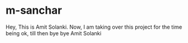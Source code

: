 # m-sanchar

Hey, This is Amit Solanki.
Now, I am taking over this project for the time being
ok, till then bye bye
Amit Solanki
